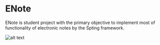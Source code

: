 # ENote
ENote is student project with the primary objective to implement most of functionality of electronic notes by the Spting framework.

![alt text](http://prntscr.com/hjmdm7)